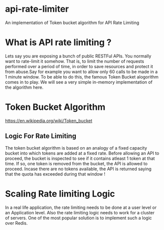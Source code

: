 # api-rate-limiter
An implementation of Token bucket algorithm for API Rate Limiting

# What is API rate limiting ?
Lets say you are exposing a bunch of public RESTFul APIs. You normally want to rate-limit it somehow. That is, to limit the number of requests performed over a period of time, in order to save resources and protect it from abuse.Say for example you want to allow only 60 calls to be made in a 1 minute window.
To be able to do this, the famous Token Bucket alogorithm comes in to play. We will see a very simple in-memory implementation
of the algorithm here. 

# Token Bucket Algorithm
https://en.wikipedia.org/wiki/Token_bucket

## Logic For Rate Limiting
The token bucket algorithm is based on an analogy of a fixed capacity bucket into which tokens are added at a fixed rate. Before allowing an API to proceed, the bucket is inspected to see if it contains atleast 1 token at that time. If so, one token is removed from the bucket, the API is allowed to proceed. Incase there are no tokens available, the API is returned saying that the quota has exceeded during that window !

# Scaling Rate limiting Logic
In a real life application, the rate limiting needs to be done at a user level or an Application level. Also the rate limiting logic needs to work for a cluster of servers. One of the most popular solution is to implement such a logic over Redis.  
